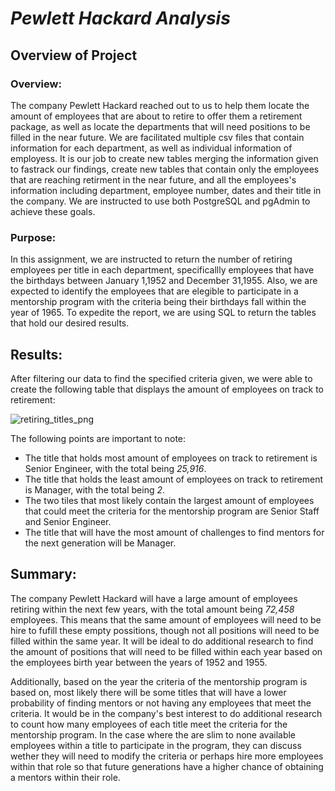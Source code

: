 # ***Pewlett Hackard Analysis***

## Overview of Project

### Overview:

The company Pewlett Hackard reached out to us to help them locate the amount of employees that are about to retire to offer them a retirement package, as well as locate the departments that will need positions to be filled in the near future. We are facilitated multiple csv files that contain information for each department, as well as individual information of employess. It is our job to create new tables merging the information given to fastrack our findings, create new tables that contain only the employees that are reaching retirment in the near future, and all the employees's information including department, employee number, dates and their title in the company. We are instructed to use both PostgreSQL and pgAdmin to achieve these goals.

### Purpose:

In this assignment, we are instructed to return the number of retiring employees per title in each department, specificallly employees that have the birthdays between January 1,1952 and December 31,1955. Also, we are expected to identify the employees that are elegible to participate in a mentorship program with the criteria being their birthdays fall within the year of 1965. To expedite the report, we are using SQL to return the tables that hold our desired results.

## Results:

After filtering our data to find the specified criteria given, we were able to create the following table that displays the amount of employees on track to retirement:

![retiring_titles_png](https://user-images.githubusercontent.com/111034667/195475341-372eae81-80d0-4077-b1ca-334f4015eca2.png)

The following points are important to note:
- The title that holds most amount of employees on track to retirement is Senior Engineer, with the total being *25,916*.
- The title that holds the least amount of employees on track to retirement is Manager, with the total being *2*.
- The two tiles that most likely contain the largest amount of employees that could meet the criteria for the mentorship program are Senior Staff and Senior Engineer.
- The title that will have the most amount of challenges to find mentors for the next generation will be Manager.


## Summary:

The company Pewlett Hackard will have a large amount of employees retiring within the next few years, with the total amount being *72,458* employees. This means that the same amount of employees will need to be hire to fufill these empty possitions, though not all positions will need to be filled within the same year. It will be ideal to do additional research to find the amount of positions that will need to be filled within each year based on the employees birth year between the years of 1952 and 1955.

Additionally, based on the year the criteria of the mentorship program is based on, most likely there will be some titles that will have a lower probability of finding mentors or not having any employees that meet the criteria. It would be in the company's best interest to do additional research to count how many employees of each title meet the criteria for the mentorship program. In the case where the are slim to none available employees within a title to participate in the program, they can discuss wether they will need to modify the criteria or perhaps hire more employees within that role so that future generations have a higher chance of obtaining a mentors within their role.



